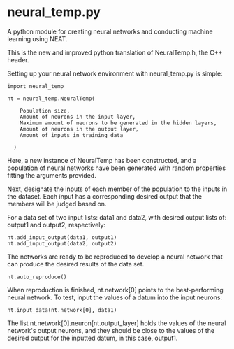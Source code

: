 # neural_temp.py
A python module for creating neural networks and conducting machine learning using NEAT.

This is the new and improved python translation of NeuralTemp.h, the C++ header.

Setting up your neural network environment with neural_temp.py is simple:

```
import neural_temp

nt = neural_temp.NeuralTemp(
  
    Population size,
    Amount of neurons in the input layer,
    Maximum amount of neurons to be generated in the hidden layers,
    Amount of neurons in the output layer,
    Amount of inputs in training data
    
  )
  ```
  
Here, a new instance of NeuralTemp has been constructed, and a population of neural networks have been generated with random properties fitting the arguments provided.

Next, designate the inputs of each member of the population to the inputs in the dataset. Each input has a corresponding desired output that the members will be judged based on.

For a data set of two input lists: data1 and data2, with desired output lists of: output1 and output2, respectively:

```
nt.add_input_output(data1, output1)
nt.add_input_output(data2, output2)
```

The networks are ready to be reproduced to develop a neural network that can produce the desired results of the data set.

```
nt.auto_reproduce()
```

When reproduction is finished, nt.network[0] points to the best-performing neural network. To test, input the values of a datum into the input neurons:

```
nt.input_data(nt.network[0], data1)
```

The list nt.network[0].neuron[nt.output_layer] holds the values of the neural network's output neurons, and they should be close to the values of the desired output for the inputted datum, in this case, output1.
  
